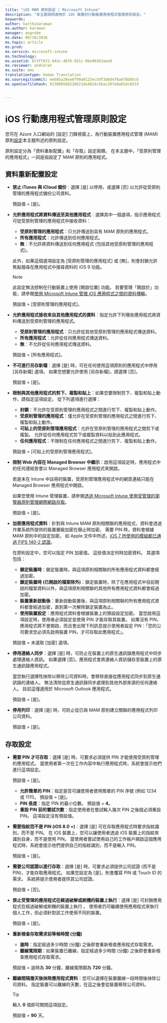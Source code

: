 ```yaml
---
title: "iOS MAM 原則設定 | Microsoft Intune"
description: "本主題說明適用於 iOS 裝置的行動裝置應用程式管理原則設定。"
keywords: 
author: karthikaraman
ms.author: karaman
manager: angrobe
ms.date: 09/30/2016
ms.topic: article
ms.prod: 
ms.service: microsoft-intune
ms.technology: 
ms.assetid: 673ff872-943c-4076-931c-0be90363aea9
ms.reviewer: andcerat
ms.suite: ems
translationtype: Human Translation
ms.sourcegitcommit: eeb85a28ea6f99a0123ec5df3b0d476a678b85cb
ms.openlocfilehash: 913008568226621de4824c5bac287e8a65dc6533


---
```


#  <a name="ios-mobile-app-management-policy-settings"></a>iOS 行動應用程式管理原則設定
您可在 Azure 入口網站的 [設定] 刀鋒視窗上，為行動裝置應用程式管理 (MAM) 原則[設定](create-and-deploy-mobile-app-management-policies-with-microsoft-intune.md)本主題所述的原則設定。

原則設定分為「資料重新配置」和「存取」設定兩類。 在本主題中，「受原則管理的應用程式」一詞是指設定了 MAM 原則的應用程式。

##  <a name="data-relocation-settings"></a>資料重新配置設定

- **禁止 iTunes 與 iCloud 備份**︰選擇 [是] 以停用，或選擇 [否] 以允許從受原則管理的應用程式備份公司資料。

  預設值 = [是]。

- **允許應用程式將資料傳送至其他應用程式**︰選擇其中一個選項，指示應用程式可從受原則管理的應用程式中接收資料：
  - **受原則管理的應用程式**：只允許傳送到具有 MAM 原則的應用程式。
  - **所有應用程式**：允許傳送到任何應用程式。
  - **無**：不允許將資料傳送到任何應用程式 (包括其他受原則管理的應用程式)。

  此外，如果這個選項設定為 [受原則管理的應用程式] 或 [無]，則會封鎖允許焦點搜尋在應用程式中搜尋資料的 iOS 9 功能。

  >[!NOTE]
  >此設定無法控制在行動裝置上使用 [開啟位置] 功能。 若要管理「開啟於」功能，請參閱[使用 Microsoft Intune 管理 iOS 應用程式之間的資料傳輸](manage-data-transfer-between-ios-apps-with-microsoft-intune.md)。

  預設值 = [受原則管理的應用程式]。

- **允許應用程式接收來自其他應用程式的資料**︰指定允許下列哪些應用程式將資料傳送到受原則管理的應用程式。
  -  **受原則管理的應用程式**：只允許從其他受原則管理的應用程式傳送資料。
  -  **所有應用程式**：允許從任何應用程式傳送資料。
  -  **無**：不允許從任何應用程式傳送資料。

  預設值 = [所有應用程式]。

- **不可進行另存新檔**：選擇 [是] 時，可在任何使用這項原則的應用程式中停用 [另存新檔] 選項。 如果您想要允許使用 [另存新檔]，請選擇 [否]。

  預設值 = [是]。

- **限制與其他應用程式的剪下、複製和貼上**：如果您要限制剪下、複製和貼上動作，請指定這項設定。 從下列選項進行選擇：
  -   **封鎖**：不允許在受原則管理的應用程式之間進行剪下、複製和貼上動作。
  -   **受原則管理的應用程式**：僅允許在受原則管理的應用程式之間進行剪下、複製和貼上動作。
  -   **可貼上的受原則管理應用程式**：允許在受原則管理的應用程式之間剪下或複製。 允許從任何應用程式剪下或複製資料以貼到此應用程式。
  - **任何應用程式**：不限制在任何應用程式之間進行剪下、複製和貼上動作。

  預設值 = [可貼上的受原則管理應用程式]。

- **限制 Web 內容在 Managed Browser 中顯示**：啟用這項設定時，應用程式中的任何連結皆會以 Managed Browser 應用程式來開啟。

  若是未在 Intune 中註冊的裝置，受原則管理應用程式中的網頁連結只能在 Managed Browser 應用程式中開啟。

  如果您使用 Intune 管理裝置，請參閱[透過 Microsoft Intune 使用受管理的瀏覽器原則管理網際網路存取](manage-internet-access-using-managed-browser-policies.md)。

  預設值 = [是]。

- **加密應用程式資料**：針對與 Intune MAM 原則相關聯的應用程式，資料會透過作業系統所提供的裝置層級加密在靜止時加密。 需要 PIN 時，資料會根據 MAM 原則中的設定加密。 如 Apple 文件中所述，[iOS 7 所使用的模組都已通過 FIPS 140-2 認證](http://support.apple.com/en-us/HT202739)。

  在原則設定中，您可以指定 PIN 加密值。 這些值決定何時加密資料。 其選項包括：
  -   **鎖定裝置時**：鎖定裝置時，與這項原則相關聯的所有應用程式資料都會經過加密。
  -   **鎖定裝置時 (已開啟的檔案除外)**：鎖定裝置時，除了在應用程式中目前開啟的檔案資料以外，與這項原則相關聯的其他所有應用程式資料都會經過加密。
  -   **裝置重新啟動後**：重新啟動裝置後，與這項原則相關聯的所有應用程式資料都會經過加密，直到第一次解除鎖定裝置為止。
  -   **使用裝置設定**：應用程式資料會根據裝置上的預設設定加密。
  當您啟用這項設定時，使用者必須設定並使用 PIN 才能存取其裝置。  如果沒有 PIN，應用程式將不會開啟，而且會出現下列訊息提示使用者設定 PIN：「您的公司要求您必須先啟用裝置 PIN，才可存取此應用程式」。

  預設值 = 未選取 [加密] 選項。
- **停用連絡人同步**：選擇 [是] 時，可防止在裝置上的原生通訊錄應用程式中同步處理連絡人資訊。 如果選擇 [否]，應用程式會將連絡人資訊儲存至裝置上的原生通訊錄應用程式。

  當您執行選擇性抹除以移除公司資料時，會移除直接從應用程式同步到原生通訊錄的連絡人。 無法清除從原生通訊錄同步處理到其他外部來源的任何連絡人。 目前這僅適用於 Microsoft Outlook 應用程式。

  預設值 = [是]。

- **停用列印**︰選擇 [是] 時，可防止從已與 MAM 原則建立關聯的應用程式列印公司資料。

    預設值 = [是]。

##  <a name="access-settings"></a>存取設定

- **需要 PIN 才可存取**：選擇 [是] 時，可要求必須提供 PIN 才能使用受原則管理的應用程式。 當使用者第一次在工作內容中執行應用程式時，系統會提示他們進行這項設定。

  預設值 = [是]。
    -  **允許簡單的 PIN**：指定是否可讓使用者使用簡單的 PIN 序號 (例如 1234 或 1111)。 預設值 = [是]。
    - **PIN 長度**：指定 PIN 的最小位數。 預設值 = **4**。
    - **重設 PIN 前的嘗試次數**：指定使用者在嘗試輸入幾次 PIN 之後就必須重設 PIN。 這項設定沒有預設值。

- **需要指紋而不是 PIN (iOS 8.0 +)**：選擇 [是] 可在存取應用程式時要求指紋識別，而不是 PIN。
在 iOS 裝置上，您可以讓使用者透過 iOS 裝置上的指紋來識別自身，而不是使用 PIN。 當使用者嘗試使用自己的工作帳戶開啟這個應用程式時，系統會提示他們提供自己的指紋識別，而不是輸入 PIN。

  預設值 = [是]。
- **需要公司認證以進行存取**：選擇 [是] 時，可要求必須提供公司認證 (而不是 PIN)，才能存取應用程式。 如果您設定為 [是]，則會覆寫 PIN 或 Touch ID 的需求。 系統將提示使用者提供其公司認證。

  預設值 = [否]。
- **禁止受管理的應用程式在經過破解或刷機的裝置上執行**：選擇 [是] 可封鎖應用程式在經過破解或刷機的裝置上執行 。 使用者仍可繼續使用應用程式來執行個人工作，但必須針對該工作使用不同的裝置。

  預設值 = [是]。
- **重新檢查存取需求前等候時間 (分鐘)**
  -   **逾時**：指定經過多少時間 (分鐘) 之後即會重新檢查應用程式存取需求。
  -   **離線寬限期**：如果裝置已離線，指定經過多少時間 (分鐘) 之後即會重新檢查應用程式存取需求。

  預設值 = 逾時為 **30** 分鐘，離線寬限期為 **720** 分鐘。
- **離線間隔幾天後抹除應用程式資料**：您可以選擇在裝置離線一段時間後抹除公司資料。 指定裝置可以離線的天數，在這之後會從裝置移除公司資料。

  >[!TIP]
  >輸入 **0** 值即可關閉這項設定。

  預設值 = **90** 天。



<!--HONumber=Oct16_HO5-->


